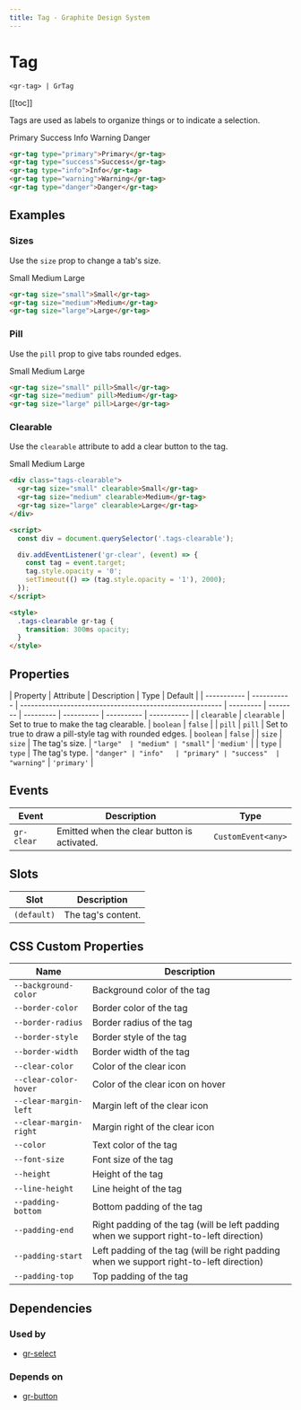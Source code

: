 ```yaml
---
title: Tag - Graphite Design System
---
```


# Tag

`<gr-tag> | GrTag`

[[toc]]

Tags are used as labels to organize things or to indicate a selection.

<gr-tag type="primary">Primary</gr-tag>
<gr-tag type="success">Success</gr-tag>
<gr-tag type="info">Info</gr-tag>
<gr-tag type="warning">Warning</gr-tag>
<gr-tag type="danger">Danger</gr-tag>

```html
<gr-tag type="primary">Primary</gr-tag>
<gr-tag type="success">Success</gr-tag>
<gr-tag type="info">Info</gr-tag>
<gr-tag type="warning">Warning</gr-tag>
<gr-tag type="danger">Danger</gr-tag>
```

## Examples

### Sizes

Use the `size` prop to change a tab's size.

<gr-tag size="small">Small</gr-tag>
<gr-tag size="medium">Medium</gr-tag>
<gr-tag size="large">Large</gr-tag>

```html
<gr-tag size="small">Small</gr-tag>
<gr-tag size="medium">Medium</gr-tag>
<gr-tag size="large">Large</gr-tag>
```

### Pill

Use the `pill` prop to give tabs rounded edges.

<gr-tag size="small" pill>Small</gr-tag>
<gr-tag size="medium" pill>Medium</gr-tag>
<gr-tag size="large" pill>Large</gr-tag>

```html
<gr-tag size="small" pill>Small</gr-tag>
<gr-tag size="medium" pill>Medium</gr-tag>
<gr-tag size="large" pill>Large</gr-tag>
```

### Clearable

Use the `clearable` attribute to add a clear button to the tag.

<div class="tags-clearable">
  <gr-tag size="small" clearable>Small</gr-tag>
  <gr-tag size="medium" clearable>Medium</gr-tag>
  <gr-tag size="large" clearable>Large</gr-tag>
</div>

<script>
  const div = document.querySelector('.tags-clearable');

  div.addEventListener('gr-clear', (event) => {
    const tag = event.target;
    tag.style.opacity = '0';
    setTimeout(() => (tag.style.opacity = '1'), 2000);
  });
</script>

<style>
  .tags-clearable gr-tag {
    transition: 300ms opacity;
  }
</style>

```html
<div class="tags-clearable">
  <gr-tag size="small" clearable>Small</gr-tag>
  <gr-tag size="medium" clearable>Medium</gr-tag>
  <gr-tag size="large" clearable>Large</gr-tag>
</div>

<script>
  const div = document.querySelector('.tags-clearable');

  div.addEventListener('gr-clear', (event) => {
    const tag = event.target;
    tag.style.opacity = '0';
    setTimeout(() => (tag.style.opacity = '1'), 2000);
  });
</script>

<style>
  .tags-clearable gr-tag {
    transition: 300ms opacity;
  }
</style>
```

## Properties

| Property    | Attribute   | Description                                              | Type      | Default  |
| ----------- | ----------- | -------------------------------------------------------- | --------- | -------- | --------- | ---------- | ---------- | ----------- |
| `clearable` | `clearable` | Set to true to make the tag clearable.                   | `boolean` | `false`  |
| `pill`      | `pill`      | Set to true to draw a pill-style tag with rounded edges. | `boolean` | `false`  |
| `size`      | `size`      | The tag's size.                                          | `"large"  | "medium" | "small"`  | `'medium'` |
| `type`      | `type`      | The tag's type.                                          | `"danger" | "info"   | "primary" | "success"  | "warning"` | `'primary'` |

## Events

| Event      | Description                                 | Type               |
| ---------- | ------------------------------------------- | ------------------ |
| `gr-clear` | Emitted when the clear button is activated. | `CustomEvent<any>` |

## Slots

| Slot        | Description        |
| ----------- | ------------------ |
| `(default)` | The tag's content. |

## CSS Custom Properties

| Name                   | Description                                                                             |
| ---------------------- | --------------------------------------------------------------------------------------- |
| `--background-color`   | Background color of the tag                                                             |
| `--border-color`       | Border color of the tag                                                                 |
| `--border-radius`      | Border radius of the tag                                                                |
| `--border-style`       | Border style of the tag                                                                 |
| `--border-width`       | Border width of the tag                                                                 |
| `--clear-color`        | Color of the clear icon                                                                 |
| `--clear-color-hover`  | Color of the clear icon on hover                                                        |
| `--clear-margin-left`  | Margin left of the clear icon                                                           |
| `--clear-margin-right` | Margin right of the clear icon                                                          |
| `--color`              | Text color of the tag                                                                   |
| `--font-size`          | Font size of the tag                                                                    |
| `--height`             | Height of the tag                                                                       |
| `--line-height`        | Line height of the tag                                                                  |
| `--padding-bottom`     | Bottom padding of the tag                                                               |
| `--padding-end`        | Right padding of the tag (will be left padding when we support right-to-left direction) |
| `--padding-start`      | Left padding of the tag (will be right padding when we support right-to-left direction) |
| `--padding-top`        | Top padding of the tag                                                                  |

## Dependencies

### Used by

- [gr-select](/components/select)

### Depends on

- [gr-button](/components/button)

